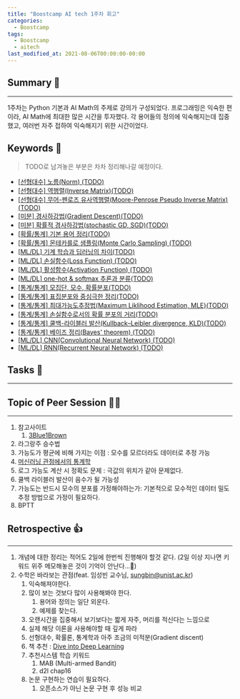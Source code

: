 ```yaml
---
title: "Boostcamp AI tech 1주차 회고"
categories:
  - Boostcamp
tags:
  - Boostcamp
  - aitech
last_modified_at: 2021-08-06T00:00:00-00:00
---
```



## Summary 🤙
---
1주차는 Python 기본과 AI Math의 주제로 강의가 구성되었다. 프로그래밍은 익숙한 편이라, AI Math에 최대한 많은 시간을 투자했다. 각 용어들의 정의에 익숙해지는데 집중했고, 여러번 자주 접하여 익숙해지기 위한 시간이었다.   

## Keywords 👀     
> TODO로 남겨놓은 부분은 차차 정리해나갈 예정이다.

  * [[선형대수] 노름(Norm) (TODO)](#)
  * [[선형대수] 역행렬(Inverse Matrix)(TODO)](#)
  * [[선형대수] 무어-펜로즈 유사역행렬(Moore-Penrose Pseudo Inverse Matrix)(TODO)](#)
  * [[미분] 경사하강법(Gradient Descent)(TODO)](#)
  * [[미분] 확률적 경사하강법(stochastic GD, SGD)(TODO)](#)
  * [[확률/통계] 기본 용어 정리(TODO)](#)
  * [[확률/통계] 몬테카를로 샘플링(Monte Carlo Sampling) (TODO)](#)
  * [[ML/DL] 기계 학습과 딥러닝의 차이(TODO)](#)
  * [[ML/DL] 손실함수(Loss Function) (TODO)](#)
  * [[ML/DL] 활성함수(Activation Function) (TODO)](#)
  * [[ML/DL] one-hot & softmax 추론과 분류(TODO)](#)
  * [[통계/통계] 모집단, 모수, 확률분포(TODO)](#)
  * [[통계/통계] 표집분포와 중심극한 정리(TODO)](#)
  * [[통계/통계] 최대가능도추정법(Maximum Liklihood Estimation, MLE)(TODO)](#)
  * [[통계/통계] 손실함수로서의 확률 분포의 거리(TODO)](#)
  * [[통계/통계] 쿨백-라이블러 발산(Kullback–Leibler divergence, KLD)(TODO)](#)
  * [[통계/통계] 베이즈 정리(Bayes' theorem) (TODO)](#)
  * [[ML/DL] CNN(Convolutional Neural Network) (TODO)](#)
  * [[ML/DL] RNN(Recurrent Neural Network) (TODO)](#)

## Tasks 🤷
---


## Topic of Peer Session  🧑‍🏫
---
1. 참고사이트
   1. [3Blue1Brown](https://www.youtube.com/channel/UCYO_jab_esuFRV4b17AJtAw)
2. 라그랑주 승수법
3. 가능도가 평균에 비해 가지는 이점 : 모수를 모르더라도 데이터로 추정 가능
4. [머신러닝 관점에서의 통계학](https://devkihyun.github.io/study/Machine-learining-and-Probability/)
5. 로그 가능도 계산 시 정확도 문제 : 극값의 위치가 같아 문제없다. 
6. 쿨백 라이블러 발산이 음수가 될 가능성
7. 가능도는 반드시 모수의 분포를 가정해야하는가: 기본적으로 모수적인 데이터 밀도 추정 방법으로 가정이 필요하다.
8. BPTT

## Retrospective 👍
---
1. 개념에 대한 정리는 적어도 2일에 한번씩 진행해야 할것 같다. (2일 이상 지나면 키워드 위주 메모해놓은 것이 기억이 안난다...👀)   
2. 수학은 바라보는 관점(feat. 임성빈 교수님, sungbin@unist.ac.kr)
   1. 익숙해져야한다.
   2. 많이 보는 것보다 많이 사용해봐야 한다.
      1. 용어와 정의는 일단 외운다.
      2. 예제를 찾는다.
   3. 오랜시간을 집중해서 보기보다는 짧게 자주, 머리를 적신다는 느낌으로
   4. 실제 해당 이론을 사용해야할 때 깊게 파라
   5. 선형대수, 확률론, 통계학과 아주 조금의 미적분(Gradient discent)
   6. 책 추천 : [Dive into Deep Learning](https://d2l.ai)
   7. 추천시스템 학습 키워드 
      1. MAB (Multi-armed Bandit)
      2. d2l chap16
   8. 논문 구현하는 연습이 필요하다.
      1. 오픈소스가 아닌 논문 구현 후 성능 비교